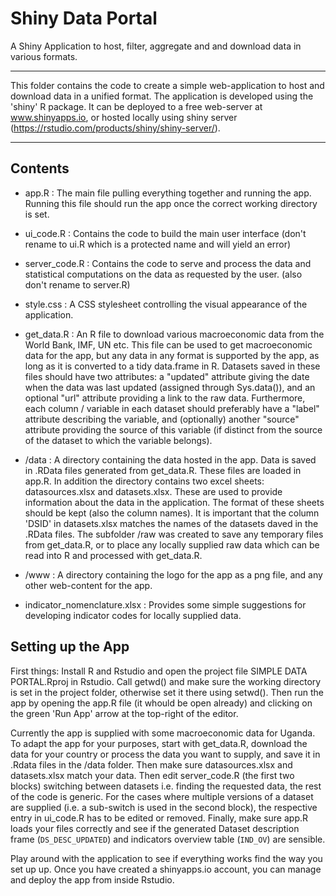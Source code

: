# Shiny Data Portal
A Shiny Application to host, filter, aggregate and and download data in various formats.

***

This folder contains the code to create a simple web-application 
to host and download data in a unified format. The application is 
developed using the 'shiny' R package. It can be deployed to a free
web-server at www.shinyapps.io, or hosted locally using shiny server
(https://rstudio.com/products/shiny/shiny-server/). 

***

## Contents

* app.R : The main file pulling everything together and running the app. Running this file should run the app once
          the correct working directory is set.

* ui_code.R : Contains the code to build the main user interface (don't rename to ui.R which is a protected name and will yield an error)

* server_code.R : Contains the code to serve and process the data and statistical computations on the data as requested by the user.
                  (also don't rename to server.R)

* style.css : A CSS stylesheet controlling the visual appearance of the application.

* get_data.R : An R file to download various macroeconomic data from the World Bank, IMF, UN etc. 
               This file can be used to get macroeconomic data for the app, but any data in any format is supported by the app, 
               as long as it is converted to a tidy data.frame in R. Datasets saved in these files should have two attributes:
               a "updated" attribute giving the date when the data was last updated (assigned through Sys.data()), and an optional
               "url" attribute providing a link to the raw data. Furthermore, each column / variable in each dataset should preferably
               have a "label" attribute describing the variable, and (optionally) another "source" attribute providing the source of 
               this variable (if distinct from the source of the dataset to which the variable belongs). 

* /data : A directory containing the data hosted in the app. Data is saved in .RData files generated from get_data.R. These files are loaded in app.R.
          In addition the directory contains two excel sheets: datasources.xlsx and datasets.xlsx. These are used to provide information about the data
          in the application. The format of these sheets should be kept (also the column names). It is important that the column 'DSID' in datasets.xlsx
          matches the names of the datasets daved in the .RData files. The subfolder /raw was created to save any temporary files from get_data.R, 
          or to place any locally supplied raw data which can be read into R and processed with get_data.R.

* /www : A directory containing the logo for the app as a png file, and any other web-content for the app. 
   
* indicator_nomenclature.xlsx : Provides some simple suggestions for developing indicator codes for locally supplied data. 


## Setting up the App

First things: Install R and Rstudio and open the project file SIMPLE DATA PORTAL.Rproj in Rstudio. Call getwd() and make sure the working directory is set in the project folder,
otherwise set it there using setwd(). Then run the app by opening the app.R file (it whould be open already) and clicking on the green 'Run App' arrow at the top-right of the editor.

Currently the app is supplied with some macroeconomic data for Uganda. To adapt the app for your purposes,
start with get_data.R, download the data for your country or process the data you want to supply, and save it in .Rdata files in the /data folder. 
Then make sure  datasources.xlsx and datasets.xlsx match your data. Then edit server_code.R (the first two blocks) switching between datasets i.e. finding
the requested data, the rest of the code is generic. For the cases where multiple versions of a dataset are supplied (i.e. a sub-switch is used in the second block),
the respective entry in ui_code.R has to be edited or removed. Finally, make sure app.R loads your files correctly and see if the generated Dataset description frame
(`DS_DESC_UPDATED`) and indicators overview table (`IND_OV`) are sensible. 

Play around with the application to see if everything works find the way you set up up. Once you have created a shinyapps.io account, you can manage and deploy the app from inside Rstudio. 

